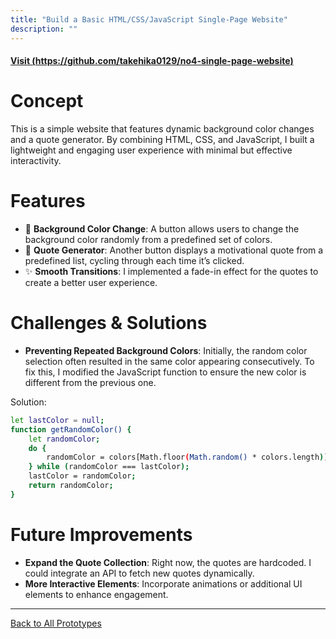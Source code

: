 ```yaml
---
title: "Build a Basic HTML/CSS/JavaScript Single-Page Website"
description: ""
---
```


#### [Visit (https://github.com/takehika0129/no4-single-page-website)](https://github.com/takehika0129/no4-single-page-website)

# **Concept**
This is a simple website that features dynamic background color changes and a quote generator. By combining HTML, CSS, and JavaScript, I built a lightweight and engaging user experience with minimal but effective interactivity.

# **Features**
- 🎨 **Background Color Change**: A button allows users to change the background color randomly from a predefined set of colors.
- 📝 **Quote Generator**: Another button displays a motivational quote from a predefined list, cycling through each time it’s clicked.
- ✨ **Smooth Transitions**: I implemented a fade-in effect for the quotes to create a better user experience.

# **Challenges & Solutions**  
- **Preventing Repeated Background Colors**: Initially, the random color selection often resulted in the same color appearing consecutively. To fix this, I modified the JavaScript function to ensure the new color is different from the previous one.

Solution:
```sh
let lastColor = null;
function getRandomColor() {
    let randomColor;
    do {
        randomColor = colors[Math.floor(Math.random() * colors.length)];
    } while (randomColor === lastColor);
    lastColor = randomColor;
    return randomColor;
}
```

# **Future Improvements**
- **Expand the Quote Collection**: Right now, the quotes are hardcoded. I could integrate an API to fetch new quotes dynamically.
- **More Interactive Elements**: Incorporate animations or additional UI elements to enhance engagement.


---
[Back to All Prototypes](../index.md)
